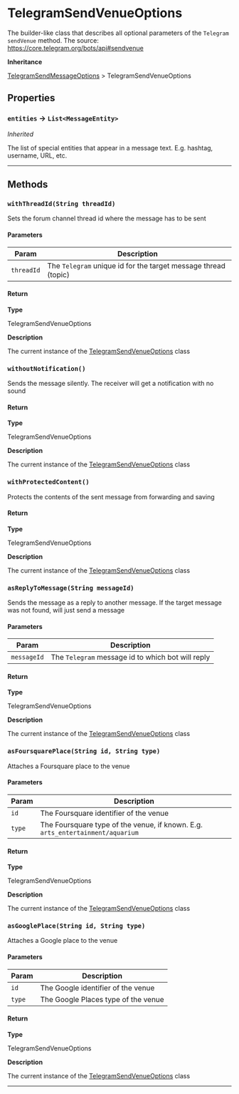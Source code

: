 # TelegramSendVenueOptions

The builder-like class that describes all optional parameters of the `Telegram` `sendVenue` method. The source: https://core.telegram.org/bots/api#sendvenue

**Inheritance**

[TelegramSendMessageOptions](/types/Classes/TelegramSendMessageOptions.md)
&gt;
TelegramSendVenueOptions

## Properties

### `entities` → `List<MessageEntity>`

_Inherited_

The list of special entities that appear in a message text. E.g. hashtag, username, URL, etc.

---

## Methods

### `withThreadId(String threadId)`

Sets the forum channel thread id where the message has to be sent

#### Parameters

| Param      | Description                                                    |
| ---------- | -------------------------------------------------------------- |
| `threadId` | The `Telegram` unique id for the target message thread (topic) |

#### Return

**Type**

TelegramSendVenueOptions

**Description**

The current instance of the [TelegramSendVenueOptions](/types/Classes/TelegramSendVenueOptions.md) class

### `withoutNotification()`

Sends the message silently. The receiver will get a notification with no sound

#### Return

**Type**

TelegramSendVenueOptions

**Description**

The current instance of the [TelegramSendVenueOptions](/types/Classes/TelegramSendVenueOptions.md) class

### `withProtectedContent()`

Protects the contents of the sent message from forwarding and saving

#### Return

**Type**

TelegramSendVenueOptions

**Description**

The current instance of the [TelegramSendVenueOptions](/types/Classes/TelegramSendVenueOptions.md) class

### `asReplyToMessage(String messageId)`

Sends the message as a reply to another message. If the target message was not found, will just send a message

#### Parameters

| Param       | Description                                       |
| ----------- | ------------------------------------------------- |
| `messageId` | The `Telegram` message id to which bot will reply |

#### Return

**Type**

TelegramSendVenueOptions

**Description**

The current instance of the [TelegramSendVenueOptions](/types/Classes/TelegramSendVenueOptions.md) class

### `asFoursquarePlace(String id, String type)`

Attaches a Foursquare place to the venue

#### Parameters

| Param  | Description                                                                    |
| ------ | ------------------------------------------------------------------------------ |
| `id`   | The Foursquare identifier of the venue                                         |
| `type` | The Foursquare type of the venue, if known. E.g. `arts_entertainment/aquarium` |

#### Return

**Type**

TelegramSendVenueOptions

**Description**

The current instance of the [TelegramSendVenueOptions](/types/Classes/TelegramSendVenueOptions.md) class

### `asGooglePlace(String id, String type)`

Attaches a Google place to the venue

#### Parameters

| Param  | Description                         |
| ------ | ----------------------------------- |
| `id`   | The Google identifier of the venue  |
| `type` | The Google Places type of the venue |

#### Return

**Type**

TelegramSendVenueOptions

**Description**

The current instance of the [TelegramSendVenueOptions](/types/Classes/TelegramSendVenueOptions.md) class

---
